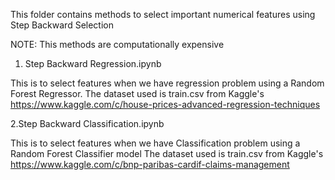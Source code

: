 This folder contains methods to select important numerical features using Step Backward Selection

NOTE: This methods are computationally expensive

1. Step Backward Regression.ipynb

This is to select features when we have regression problem using a Random Forest Regressor.
The dataset used is train.csv from Kaggle's
https://www.kaggle.com/c/house-prices-advanced-regression-techniques

2.Step Backward Classification.ipynb

This is to select features when we have Classification problem using a Random Forest Classifier model
The dataset used is train.csv from Kaggle's
https://www.kaggle.com/c/bnp-paribas-cardif-claims-management

